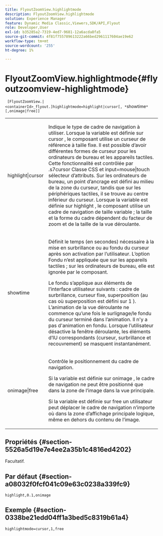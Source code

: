 ```yaml
---
title: FlyoutZoomView.highlightmode
description: FlyoutZoomView.highlightmode
solution: Experience Manager
feature: Dynamic Media Classic,Viewers,SDK/API,Flyout
role: Developer,User
exl-id: b35285a2-7319-4ed7-9681-12a6acda8fa5
source-git-commit: 4f81f755789613222a66bed2961117604ae19e62
workflow-type: tm+mt
source-wordcount: '255'
ht-degree: 1%

---
```


# FlyoutZoomView.highlightmode{#flyoutzoomview-highlightmode}

` [FlyoutZoomView.|<containerId>_flyout.]highlightmode=highlight|cursor[, *`showtime`*[,onimage|free]]`

<table id="table_C6F4C663099F40698874731590A22924"> 
 <tbody> 
  <tr> 
   <td colname="col1"> <p> <span class="codeph"> highlight|cursor </span> </p> </td> 
   <td colname="col2"> <p> Indique le type de cadre de navigation à utiliser. Lorsque la variable est définie sur <span class="codeph"> cursor </span>, le composant utilise un curseur de référence à taille fixe. Il est possible d’avoir différentes formes de curseur pour les ordinateurs de bureau et les appareils tactiles. Cette fonctionnalité est contrôlée par <span class="codeph"> .s7cursor </span> Classe CSS et <span class="codeph"> input=mouse|touch </span> sélecteur d’attributs. Sur les ordinateurs de bureau, un point d’ancrage est défini au milieu de la zone du curseur, tandis que sur les périphériques tactiles, il se trouve au centre inférieur du curseur. Lorsque la variable est définie sur <span class="codeph"> highlight </span>, le composant utilise un cadre de navigation de taille variable ; la taille et la forme du cadre dépendent du facteur de zoom et de la taille de la vue déroulante. </p> </td> 
  </tr> 
  <tr> 
   <td colname="col1"> <p> <span class="codeph"> <span class="varname"> showtime </span> </span> </p> </td> 
   <td colname="col2"> <p> Définit le temps (en secondes) nécessaire à la mise en surbrillance ou au fondu du curseur après son activation par l’utilisateur. L’option Fondu n’est appliquée que sur les appareils tactiles ; sur les ordinateurs de bureau, elle est ignorée par le composant. </p> <p>Le fondu s’applique aux éléments de l’interface utilisateur suivants : cadre de surbrillance, curseur fixe, superposition (au cas où <span class="codeph"> superposition </span> est défini sur <span class="codeph"> 1 </span>). L’animation de la vue déroulante ne commence qu’une fois le surlignage/le fondu du curseur terminé dans l’animation. Il n'y a pas d'animation en fondu. Lorsque l’utilisateur désactive la fenêtre déroulante, les éléments d’IU correspondants (curseur, surbrillance et recouvrement) se masquent instantanément. </p> </td> 
  </tr> 
  <tr> 
   <td colname="col1"> <p> <span class="codeph"> onimage|free </span> </p> </td> 
   <td colname="col2"> <p> Contrôle le positionnement du cadre de navigation. </p> <p>Si la variable est définie sur <span class="codeph"> onimage </span>, le cadre de navigation ne peut être positionné que dans la zone de l’image dans la vue principale. </p> <p>Si la variable est définie sur <span class="codeph"> free </span> un utilisateur peut déplacer le cadre de navigation n’importe où dans la zone d’affichage principale logique, même en dehors du contenu de l’image. </p> </td> 
  </tr> 
 </tbody> 
</table>

## Propriétés {#section-5526a5d19e7e4ee2a35b1c4816ed4202}

Facultatif.

## Par défaut {#section-a08032f0fcf041c09e63c0238a339fc9}

`highlight,0.1,onimage`

## Exemple {#section-0338be21edd04ff1a3bed5c8319b61a4}

`highlightmode=cursor,1,free`

